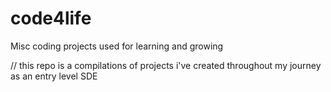 # code4life
Misc coding projects used for learning and growing


// this repo is a compilations of projects i've created throughout my journey as an entry level SDE
